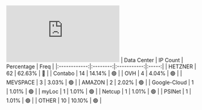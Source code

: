 ![Diagramm](https://github.com/obajay/StateSync-snapshots/blob/main/Projects/Ojo/1/README.md)
| Data Center | IP Count | Percentage | Freq |
|:------------:|:--------:|:-----------:|:-----:|
| HETZNER | 62 | 62.63% | 🔴 |
| Contabo | 14 | 14.14% | 🟢 |
| OVH | 4 | 4.04% | 🟢 |
| MEVSPACE | 3 | 3.03% | 🟢 |
| AMAZON | 2 | 2.02% | 🟢 |
| Google-Cloud | 1 | 1.01% | 🟢 |
| myLoc | 1 | 1.01% | 🟢 |
| Netcup | 1 | 1.01% | 🟢 |
| PSINet | 1 | 1.01% | 🟢 |
| OTHER | 10 | 10.10% | 🟢 |